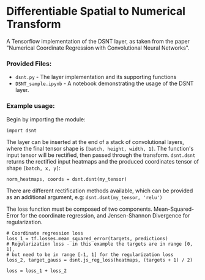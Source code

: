 # Differentiable Spatial to Numerical Transform
A Tensorflow implementation of the DSNT layer, as taken from the paper "Numerical Coordinate Regression with Convolutional Neural Networks".

### Provided Files:

- `dsnt.py` - The layer implementation and its supporting functions
- `DSNT_sample.ipynb` - A notebook demonstrating the usage of the DSNT layer.



### Example usage:
Begin by importing the module:
```
import dsnt
```

The layer can be inserted at the end of a stack of convolutional layers, where the final tensor shape is `[batch, height, width, 1]`.
The function's input tensor will be rectified, then passed through the transform. `dsnt.dsnt` returns the rectified input heatmaps and the produced coordinates tensor of shape `[batch, x, y]`:
```
norm_heatmaps, coords = dsnt.dsnt(my_tensor)
```
There are different rectification methods available, which can be provided as an additional argument, e.g: `dsnt.dsnt(my_tensor, 'relu')`


The loss function must be composed of two components. Mean-Squared-Error for the coordinate regression, and Jensen-Shannon Divergence for regularization.
```
# Coordinate regression loss
loss_1 = tf.losses.mean_squared_error(targets, predictions)
# Regularization loss - in this example the targets are in range [0, 1], 
# but need to be in range [-1, 1] for the regularization loss
loss_2, target_gauss = dsnt.js_reg_loss(heatmaps, (targets + 1) / 2)

loss = loss_1 + loss_2
```
